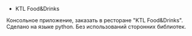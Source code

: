  - KTL Food&Drinks

Консольное приложение, заказать в ресторане "KTL Food&Drinks".
Сделано на языке python. Без использований сторонних библиотек.
